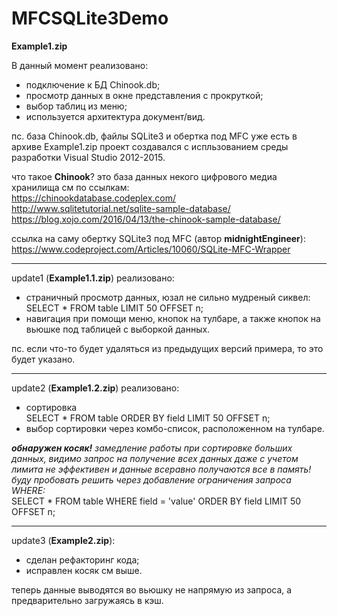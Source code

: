 <H1>MFCSQLite3Demo</H1>

<b>Example1.zip</b><br>

В данный момент реализовано:<br>
<ul>
<li>подключение к БД Chinook.db;</li>
<li>просмотр данных в окне представления с прокруткой;</li>
<li>выбор таблиц из меню;</li>
<li>используется архитектура документ/вид.</li>
</ul>

пс. база Chinook.db, файлы SQLite3 и обертка под MFC уже есть в архиве Example1.zip
проект создавался с испльзованием среды разработки Visual Studio 2012-2015.<br>

что такое <b>Chinook</b>? это база данных некого цифрового медиа хранилища 
см по ссылкам:<br>
https://chinookdatabase.codeplex.com/<br>
http://www.sqlitetutorial.net/sqlite-sample-database/<br>
https://blog.xojo.com/2016/04/13/the-chinook-sample-database/<br>

ссылка на саму обертку SQLite3 под MFC (автор <b>midnightEngineer</b>):<br>
https://www.codeproject.com/Articles/10060/SQLite-MFC-Wrapper<br>

----------------------------------------------------------------------------
update1 (<b>Example1.1.zip</b>) реализовано:<br>
<ul>
<li>страничный просмотр данных, юзал не сильно мудреный сиквел:</li>
SELECT * FROM table LIMIT 50 OFFSET n;<br>
<li>навигация при помощи меню, кнопок на тулбаре, а также кнопок на вьюшке под таблицей с выборкой данных.</li>
 </ul>

пс. если что-то будет удаляться из предыдущих версий примера, то это будет указано.

----------------------------------------------------------------------------
update2 (<b>Example1.2.zip</b>) реализовано:<br>
<ul>
<li>сортировка</li>
SELECT * FROM table ORDER BY field LIMIT 50 OFFSET n;<br>
<li>выбор сортировки через комбо-список, расположенном на тулбаре.</li>
 </ul>

<p><i><b>обнаружен косяк!</b> замедление работы при сортировке больших данных, видимо запрос на получение всех данных даже с учетом лимита не эффективен и данные всеравно получаются все в память! 
буду пробовать решить через добавление ограничения запроса WHERE:</i><br>
SELECT * FROM table WHERE field = 'value' ORDER BY field LIMIT 50 OFFSET n;</p>

----------------------------------------------------------------------------
update3 (<b>Example2.zip</b>):
<ul>
<li>сделан рефакторинг кода;</li>
<li>исправлен косяк см выше.</li>
</ul>
<p>теперь данные выводятся во вьюшку не напрямую из запроса, а предварительно загружаясь в кэш.</p>
